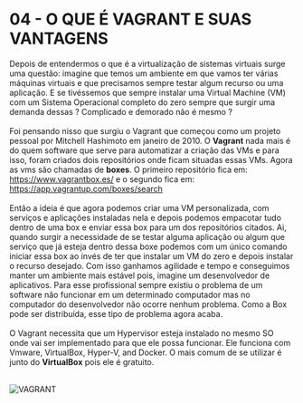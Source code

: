 # 04 - O QUE É VAGRANT E SUAS VANTAGENS

Depois de entendermos o que é a virtualização de sistemas virtuais surge uma questão: imagine que temos um ambiente em que vamos ter várias máquinas virtuais e que precisamos sempre testar algum recurso ou uma aplicação. E se tivéssemos que sempre instalar uma Virtual Machine (VM) com um Sistema Operacional completo do zero sempre que surgir uma demanda dessas ? Complicado e demorado não é mesmo ? <br></br>
Foi pensando nisso que surgiu o Vagrant que começou como um projeto pessoal por Mitchell Hashimoto em janeiro de 2010. O **Vagrant** nada mais é do quem software que serve para automatizar a criação das VMs e para isso, foram criados dois repositórios onde ficam situadas essas VMs. Agora as vms são chamadas de **boxes**. O primeiro repositório fica em: https://www.vagrantbox.es/ e o segundo fica em: https://app.vagrantup.com/boxes/search <br></br>
Então a ideia é que agora podemos criar uma VM personalizada, com serviços e aplicações instaladas nela e depois podemos empacotar tudo dentro de uma box e enviar essa box para um dos repositórios citados. Ai, quando surgir a necessidade de se testar alguma aplicação ou algum que serviço que já esteja dentro dessa boxe podemos com um único comando iniciar essa box ao invés de ter que instalar um VM do zero e depois instalar o recurso desejado. Com isso ganhamos agilidade e tempo e conseguimos manter um ambiente mais estável pois, imagine um desenvolvedor de aplicativos. Para esse profissional sempre existiu o problema de um software não funcionar em um determinado computador mas no computador do desenvolvedor não ocorre nenhum problema. Como a Box pode ser distribuída, esse tipo de problema agora acaba. <br></br>
O Vagrant necessita que um Hypervisor esteja instalado no mesmo SO onde vai ser implementado para que ele possa funcionar. Ele funciona com Vmware, VirtualBox, Hyper-V, and Docker. O mais comum de se utilizar é junto do **VirtualBox** pois ele é gratuito. <br></br>

![VAGRANT](Imagens/vagrant.png)<br></br>